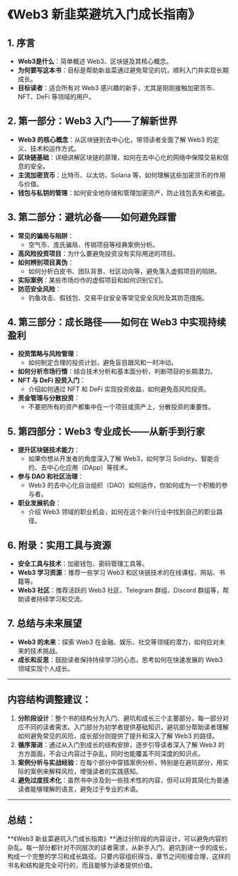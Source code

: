 # 《Web3 新韭菜避坑入门成长指南》

## 1. 序言
- **Web3是什么**：简单概述 Web3、区块链及其核心概念。
- **为何要写这本书**：目标是帮助新韭菜通过避免常见的坑，顺利入门并实现长期成长。
- **目标读者**：适合所有对 Web3 感兴趣的新手，尤其是刚刚接触加密货币、NFT、DeFi 等领域的用户。

## 2. 第一部分：Web3 入门——了解新世界
- **Web3 的核心概念**：从区块链到去中心化，带领读者全面了解 Web3 的定义、技术和运作方式。
- **区块链基础**：详细讲解区块链的原理，如何在去中心化的网络中保障交易和信息的安全。
- **主流加密货币**：比特币、以太坊、Solana 等，如何理解这些加密货币的作用与价值。
- **钱包与私钥的管理**：如何安全地存储和管理加密资产，防止钱包丢失和被盗。

## 3. 第二部分：避坑必备——如何避免踩雷
- **常见的骗局与陷阱**：
    - 空气币、庞氏骗局、传销项目等经典案例分析。
- **高风险投资项目**：为什么要避免投资没有实际用途的项目。
- **如何辨别项目真伪**：
    - 如何分析白皮书、团队背景、社区动向等，避免落入虚假项目的陷阱。
- **实际案例**：某些市场炒作的虚假项目和如何识别它们。
- **防范安全风险**：
    - 钓鱼攻击、假钱包、交易平台安全等常见安全风险及其防范措施。

## 4. 第三部分：成长路径——如何在 Web3 中实现持续盈利
- **投资策略与风险管理**：
    - 如何制定合理的投资计划，避免盲目跟风和一时冲动。
- **如何分析市场行情**：结合技术分析和基本面分析，判断项目的长期潜力。
- **NFT 与 DeFi 投资入门**：
    - 介绍如何通过 NFT 和 DeFi 实现投资收益，如何避免高风险投资。
- **资金管理与分散投资**：
    - 不要把所有的资产都集中在一个项目或资产上，分散投资的重要性。

## 5. 第四部分：Web3 专业成长——从新手到行家
- **提升区块链技术能力**：
    - 如果你想从开发者的角度深入了解 Web3，如何学习 Solidity、智能合约、去中心化应用（DApp）等技术。
- **参与 DAO 和社区治理**：
    - Web3 的去中心化自治组织（DAO）如何运作，你如何成为一个积极的参与者。
- **职业发展机会**：
    - 介绍 Web3 领域的职业机会，如何在这个新兴行业中找到自己的职业路径。

## 6. 附录：实用工具与资源
- **安全工具与技术**：加密钱包、密码管理工具等。
- **Web3 学习资源**：推荐一些学习 Web3 和区块链技术的在线课程、网站、书籍等。
- **Web3 社区**：推荐活跃的 Web3 社区、Telegram 群组、Discord 群组等，帮助读者持续学习和交流。

## 7. 总结与未来展望
- **Web3 的未来**：探索 Web3 在金融、娱乐、社交等领域的潜力，如何应对未来的技术挑战。
- **成长和反思**：鼓励读者保持持续学习的心态，思考如何在快速发展的 Web3 领域实现个人成长。

---

## 内容结构调整建议：
1. **分阶段设计**：整个书的结构分为入门、避坑和成长三个主要部分，每一部分对应不同的读者需求。入门部分为初学者提供基础知识，避坑部分帮助读者理解如何避免常见的风险，成长部分则提供了提升和深入了解 Web3 的路径。
2. **循序渐进**：通过从入门到成长的结构安排，逐步引导读者深入了解 Web3 的方方面面，不会让内容过于杂乱，同时也能覆盖不同深度的知识点。
3. **案例分析与实战经验**：在每个部分中穿插案例分析，特别是在避坑部分，用实际的案例来解释风险，增强读者的实践感知。
4. **避免过度技术化**：虽然书中涉及到一些技术性的内容，但可以将其简化为普通读者能够理解的语言，避免过于专业的术语。

---

## 总结：
**《Web3 新韭菜避坑入门成长指南》**通过分阶段的内容设计，可以避免内容的杂乱。每一部分都针对不同层次的读者需求，从新手入门、避坑到进一步的成长，构成一个完整的学习和成长路径。只要内容组织得当，章节之间衔接合理，这样的书名和结构是完全可行的，而且能够为读者提供价值。
